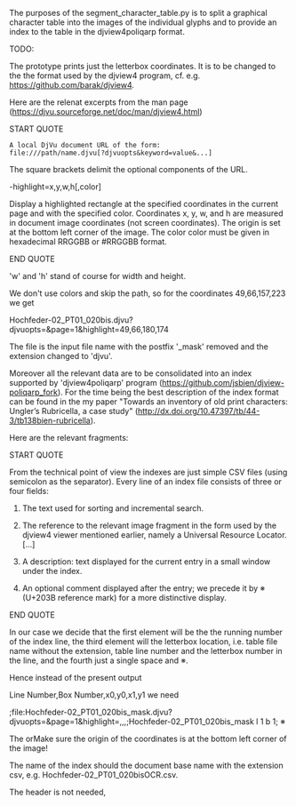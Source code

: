 The purposes of the segment_character_table.py is to split a graphical
character table into the images of the individual glyphs and to
provide an index to the table in the djview4poliqarp format.

TODO:

The prototype prints just the letterbox coordinates. It is to be changed to the
the format used by the djview4
program, cf. e.g.  https://github.com/barak/djview4.

Here are the relenat excerpts from the man page (https://djvu.sourceforge.net/doc/man/djview4.html)

START QUOTE

    A local DjVu document URL of the form: 
    file:///path/name.djvu[?djvuopts&keyword=value&...] 

The square brackets delimit the optional components of the
URL.

-highlight=x,y,w,h[,color]

Display a highlighted rectangle at the specified coordinates in the
current page and with the specified color. Coordinates x, y, w, and h
are measured in document image coordinates (not screen
coordinates). The origin is set at the bottom left corner of the
image. The color color must be given in hexadecimal RRGGBB or #RRGGBB
format. 

END QUOTE

'w' and 'h' stand of course for width and height.

We don't use colors and skip the path, so for the coordinates 49,66,157,223
we get

Hochfeder-02_PT01_020bis.djvu?djvuopts=&page=1&highlight=49,66,180,174

The file is the input file name with the postfix '_mask' removed and
the extension changed to 'djvu'.

Moreover  all the relevant data are to be consolidated into an index
supported by 'djview4poliqarp' program
(https://github.com/jsbien/djview-poliqarp_fork). For the time being
the best description of the index format can be found in the my paper
"Towards an inventory of old print characters: Ungler’s Rubricella, a
case study" (http://dx.doi.org/10.47397/tb/44-3/tb138bien-rubricella).

Here are the relevant fragments:

START QUOTE

From the technical point of view the indexes
are just simple CSV files (using semicolon as the
separator). Every line of an index file consists of
three or four fields:

1. The text used for sorting and incremental search.

2. The reference to the relevant image fragment in
the form used by the djview4 viewer mentioned
earlier, namely a Universal Resource Locator.
[...]

3. A description: text displayed for the current
entry in a small window under the index.

4. An optional comment displayed after the entry;
we precede it by ※ (U+203B reference mark)
for a more distinctive display.

END QUOTE

In our case we decide that the first element will be the the running
number of the index line, the third element will the letterbox
location, i.e. table file name without the extension, table line
number and the letterbox number in the line, and the fourth just a
single space and ※.

Hence instead of the present output

Line Number,Box Number,x0,y0,x1,y1
we need

<index line number>;file:Hochfeder-02_PT01_020bis_mask.djvu?djvuopts=&page=1&highlight=<x>,<y>,<w>,<h>;Hochfeder-02_PT01_020bis_mask l 1 b 1; ※

The orMake sure the origin of the coordinates is at the bottom left
corner of the image!

The name of the index should the document base name with the extension
csv, e.g. Hochfeder-02_PT01_020bisOCR.csv.

The header is not needed,


